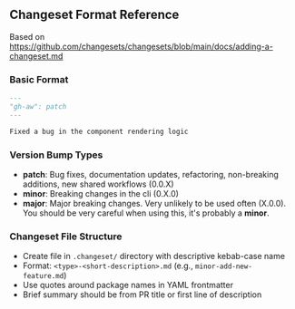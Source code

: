 ## Changeset Format Reference

Based on https://github.com/changesets/changesets/blob/main/docs/adding-a-changeset.md

### Basic Format

```markdown
---
"gh-aw": patch
---

Fixed a bug in the component rendering logic
```

### Version Bump Types
- **patch**: Bug fixes, documentation updates, refactoring, non-breaking additions, new shared workflows (0.0.X)
- **minor**: Breaking changes in the cli (0.X.0)
- **major**: Major breaking changes. Very unlikely to be used often (X.0.0). You should be very careful when using this, it's probably a **minor**.

### Changeset File Structure
- Create file in `.changeset/` directory with descriptive kebab-case name
- Format: `<type>-<short-description>.md` (e.g., `minor-add-new-feature.md`)
- Use quotes around package names in YAML frontmatter
- Brief summary should be from PR title or first line of description

